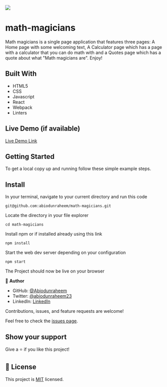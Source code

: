 ![](https://img.shields.io/badge/Microverse-blueviolet)

# math-magicians

Math magicians is a single page application that features three pages: A Home page with some welcoming text, A Calculator page which has a page with a calculator that you can do math with and a Quotes page which has a quote about what "Math magicians are".
Enjoy!

## Built With

- HTML5
- CSS
- Javascript
- React
- Webpack
- Linters

## Live Demo (if available)
[Live Demo Link](https://abiodunraheem.github.io/math-magicians/)

## Getting Started

To get a local copy up and running follow these simple example steps.

## Install

In your terminal, navigate to your current directory and run this code

`git@github.com:abiodunraheem/math-magicians.git`

Locate the directory in your file explorer

`cd math-magicians`

Install npm or if installed already using this link

`npm install`

Start the web dev server depending on your configuration

`npm start`

The Project should now be live on your browser

👤 **Author**

- GitHub: [@Abiodunraheem](https://github.com/Abiodunraheem)
- Twitter: [@abiodunraheem23](https://twitter.com/abiodunraheem23)
- LinkedIn: [LinkedIn](https://www.linkedin.com/in/abiodun-raheem)

Contributions, issues, and feature requests are welcome!

Feel free to check the [issues page](https://github.com/abiodunraheem/math-magicians/issues).

## Show your support

Give a ⭐️ if you like this project!
## 📝 License

This project is [MIT](./MIT.md) licensed.